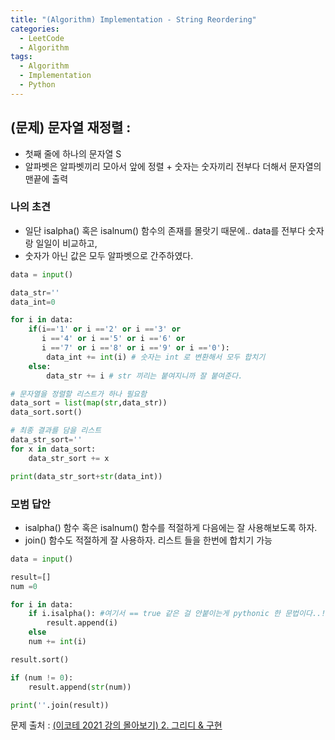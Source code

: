 ```yaml
---
title: "(Algorithm) Implementation - String Reordering"
categories:
  - LeetCode
  - Algorithm
tags:
  - Algorithm
  - Implementation
  - Python
---
```


## **(문제) 문자열 재정렬 :**
- 첫째 줄에 하나의 문자열 S
- 알파벳은 알파벳끼리 모아서 앞에 정렬 + 숫자는 숫자끼리 전부다 더해서 문자열의 맨끝에 출력

### 나의 초견
- 일단 isalpha() 혹은 isalnum() 함수의 존재를 몰랏기 때문에.. data를 전부다 숫자랑 일일이 비교하고,
- 숫자가 아닌 값은 모두 알파벳으로 간주하였다.

```python 
data = input()

data_str=''
data_int=0

for i in data:
    if(i=='1' or i =='2' or i =='3' or 
       i =='4' or i =='5' or i =='6' or 
       i =='7' or i =='8' or i =='9' or i =='0'):
        data_int += int(i) # 숫자는 int 로 변환해서 모두 합치기
    else:
        data_str += i # str 끼리는 붙여지니까 잘 붙여준다.

# 문자열을 정렬할 리스트가 하나 필요함
data_sort = list(map(str,data_str))
data_sort.sort()

# 최종 결과를 담을 리스트
data_str_sort=''
for x in data_sort:
    data_str_sort += x

print(data_str_sort+str(data_int))
```

### 모범 답안
- isalpha() 함수 혹은 isalnum() 함수를 적절하게 다음에는 잘 사용해보도록 하자.
- join() 함수도 적절하게 잘 사용하자. 리스트 들을 한번에 합치기 가능

```python
data = input()

result=[]
num =0

for i in data:
    if i.isalpha(): #여기서 == true 같은 걸 안붙이는게 pythonic 한 문법이다..!
        result.append(i)
    else
    num += int(i)

result.sort()

if (num != 0):
    result.append(str(num))

print(''.join(result))

```


문제 출처 : [(이코테 2021 강의 몰아보기) 2. 그리디 & 구현](https://youtu.be/2zjoKjt97vQ?si=CcJzV6PhIw2xKbab&t=2253)
